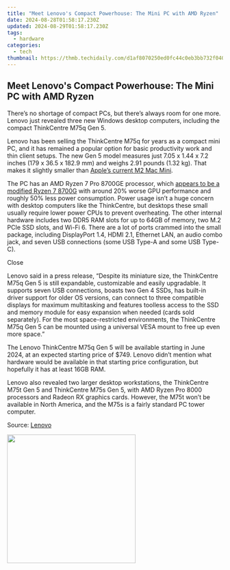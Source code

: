 ```yaml
---
title: "Meet Lenovo's Compact Powerhouse: The Mini PC with AMD Ryzen"
date: 2024-08-28T01:58:17.230Z
updated: 2024-08-29T01:58:17.230Z
tags:
  - hardware
categories:
  - tech
thumbnail: https://thmb.techidaily.com/d1af8070250ed0fc44c0eb3bb732f040d9be0391dec23043dea2f82d9170e773.jpg
---
```


## Meet Lenovo's Compact Powerhouse: The Mini PC with AMD Ryzen

There’s no shortage of compact PCs, but there’s always room for one more. Lenovo just revealed three new Windows desktop computers, including the compact ThinkCentre M75q Gen 5.

 Lenovo has been selling the ThinkCentre M75q for years as a compact mini PC, and it has remained a popular option for basic productivity work and thin client setups. The new Gen 5 model measures just 7.05 x 1.44 x 7.2 inches (179 x 36.5 x 182.9 mm) and weighs 2.91 pounds (1.32 kg). That makes it slightly smaller than [Apple’s current M2 Mac Mini](https://www.apple.com/mac-mini/).

 The PC has an AMD Ryzen 7 Pro 8700GE processor, which [appears to be a modified Ryzen 7 8700G](https://tools.techidaily.com) with around 20% worse GPU performance and roughly 50% less power consumption. Power usage isn’t a huge concern with desktop computers like the ThinkCentre, but desktops these small usually require lower power CPUs to prevent overheating. The other internal hardware includes two DDR5 RAM slots for up to 64GB of memory, two M.2 PCIe SSD slots, and Wi-Fi 6\. There are a lot of ports crammed into the small package, including DisplayPort 1.4, HDMI 2.1, Ethernet LAN, an audio combo jack, and seven USB connections (some USB Type-A and some USB Type-C).

Close 

 Lenovo said in a press release, “Despite its miniature size, the ThinkCentre M75q Gen 5 is still expandable, customizable and easily upgradable. It supports seven USB connections, boasts two Gen 4 SSDs, has built-in driver support for older OS versions, can connect to three compatible displays for maximum multitasking and features toolless access to the SSD and memory module for easy expansion when needed (cards sold separately). For the most space-restricted environments, the ThinkCentre M75q Gen 5 can be mounted using a universal VESA mount to free up even more space.”

 The Lenovo ThinkCentre M75q Gen 5 will be available starting in June 2024, at an expected starting price of $749\. Lenovo didn’t mention what hardware would be available in that starting price configuration, but hopefully it has at least 16GB RAM.

 Lenovo also revealed two larger desktop workstations, the ThinkCentre M75t Gen 5 and ThinkCentre M75s Gen 5, with AMD Ryzen Pro 8000 processors and Radeon RX graphics cards. However, the M75t won’t be available in North America, and the M75s is a fairly standard PC tower computer.

 Source: [Lenovo](https://shop-links.co/link/?exclusive=1&publisher_slug=itechdaily19598&url=https%3A%2F%2Fnews.lenovo.com%2Fpressroom%2Fpress-releases%2Fai-pc-era-new-thinkcentre-desktops-powered-amd-ryzen-pro-8000-series%2F)

<ins class="adsbygoogle"
     style="display:block"
     data-ad-format="autorelaxed"
     data-ad-client="ca-pub-7571918770474297"
     data-ad-slot="1223367746"></ins>



<ins class="adsbygoogle"
     style="display:block"
     data-ad-client="ca-pub-7571918770474297"
     data-ad-slot="8358498916"
     data-ad-format="auto"
     data-full-width-responsive="true"></ins>



<!-- affiliate ads begin -->
<a href="https://natural-cycles.sjv.io/c/5597632/2072199/17885" target="_top" id="2072199"><img src="//a.impactradius-go.com/display-ad/17885-2072199" border="0" alt="" width="300" height="300"/></a><img height="0" width="0" src="https://imp.pxf.io/i/5597632/2072199/17885" style="position:absolute;visibility:hidden;" border="0" />
<!-- affiliate ads end -->